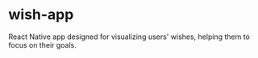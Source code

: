 # wish-app
React Native app designed for visualizing users' wishes, helping them to focus on their goals.
